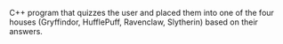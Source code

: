 C++ program that quizzes the user and placed them into one of the four houses (Gryffindor, HufflePuff, Ravenclaw, Slytherin) based on their answers.
